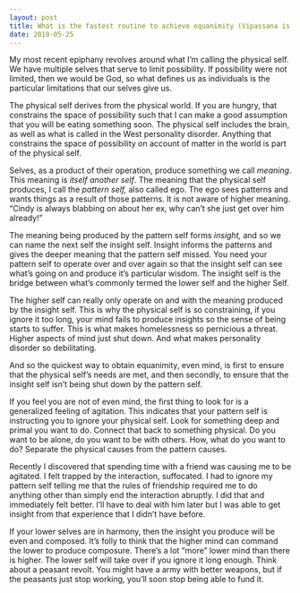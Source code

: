```yaml
---
layout: post
title: What is the fastest routine to achieve equanimity (Vipassana is not the fastest)?
date: 2019-05-25
---
```


<p>My most recent epiphany revolves around what I’m calling the physical self. We have multiple selves that serve to limit possibility. If possibility were not limited, then we would be God, so what defines us as individuals is the particular limitations that our selves give us.</p><p>The physical self derives from the physical world. If you are hungry, that constrains the space of possibility such that I can make a good assumption that you will be eating something soon. The physical self includes the brain, as well as what is called in the West personality disorder. Anything that constrains the space of possibility on account of matter in the world is part of the physical self.</p><p>Selves, as a product of their operation, produce something we call <i>meaning</i>. This meaning is <i>itself another self</i>. The meaning that the physical self produces, I call the <i>pattern self,</i> also called ego. The ego sees patterns and wants things as a result of those patterns. It is not aware of higher meaning. “Cindy is always blabbing on about her ex, why can’t she just get over him already!”</p><p>The meaning being produced by the pattern self forms <i>insight,</i> and so we can name the next self the insight self. Insight informs the patterns and gives the deeper meaning that the pattern self missed. You need your pattern self to operate over and over again so that the insight self can see what’s going on and produce it’s particular wisdom. The insight self is the bridge between what’s commonly termed the lower self and the higher Self.</p><p>The higher self can really only operate on and with the meaning produced by the insight self. This is why the physical self is so constraining, if you ignore it too long, your mind fails to produce insights so the sense of being starts to suffer. This is what makes homelessness so pernicious a threat. Higher aspects of mind just shut down. And what makes personality disorder so debilitating.</p><p>And so the quickest way to obtain equanimity, even mind, is first to ensure that the physical self’s needs are met, and then secondly, to ensure that the insight self isn’t being shut down by the pattern self.</p><p>If you feel you are not of even mind, the first thing to look for is a generalized feeling of agitation. This indicates that your pattern self is instructing you to ignore your physical self. Look for something deep and primal you want to do. Connect that back to something physical. Do you want to be alone, do you want to be with others. How, what do you want to do? Separate the physical causes from the pattern causes.</p><p>Recently I discovered that spending time with a friend was causing me to be agitated. I felt trapped by the interaction, suffocated. I had to ignore my pattern self telling me that the rules of friendship required me to do anything other than simply end the interaction abruptly. I did that and immediately felt better. I’ll have to deal with him later but I was able to get insight from that experience that I didn’t have before.</p><p>If your lower selves are in harmony, then the insight you produce will be even and composed. It’s folly to think that the higher mind can command the lower to produce composure. There’s a lot “more” lower mind than there is higher. The lower self will take over if you ignore it long enough. Think about a peasant revolt. You might have a army with better weapons, but if the peasants just stop working, you’ll soon stop being able to fund it.</p>
